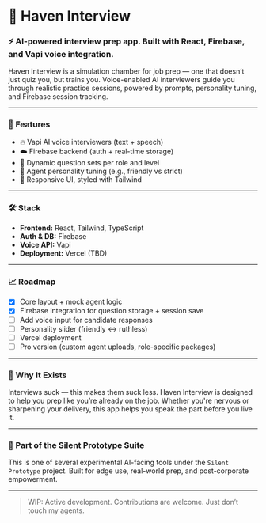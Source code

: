 # 🧠 Haven Interview

### ⚡ AI-powered interview prep app. Built with React, Firebase, and Vapi voice integration.

Haven Interview is a simulation chamber for job prep — one that doesn’t just quiz you, but trains you. Voice-enabled AI interviewers guide you through realistic practice sessions, powered by prompts, personality tuning, and Firebase session tracking.

---

### 🚀 Features

- 🔥 Vapi AI voice interviewers (text + speech)
- ☁️ Firebase backend (auth + real-time storage)
- 📜 Dynamic question sets per role and level
- 🧠 Agent personality tuning (e.g., friendly vs strict)
- 📱 Responsive UI, styled with Tailwind

---

### 🛠️ Stack

- **Frontend:** React, Tailwind, TypeScript
- **Auth & DB:** Firebase
- **Voice API:** Vapi
- **Deployment:** Vercel (TBD)

---

### 📈 Roadmap

- [x] Core layout + mock agent logic
- [x] Firebase integration for question storage + session save
- [ ] Add voice input for candidate responses
- [ ] Personality slider (friendly ↔ ruthless)
- [ ] Vercel deployment
- [ ] Pro version (custom agent uploads, role-specific packages)

---

### 🧪 Why It Exists

Interviews suck — this makes them suck less. Haven Interview is designed to help you prep like you’re already on the job. Whether you're nervous or sharpening your delivery, this app helps you speak the part before you live it.

---

### 🧠 Part of the Silent Prototype Suite

This is one of several experimental AI-facing tools under the `Silent Prototype` project. Built for edge use, real-world prep, and post-corporate empowerment.

---

> WIP: Active development. Contributions are welcome. Just don’t touch my agents.
